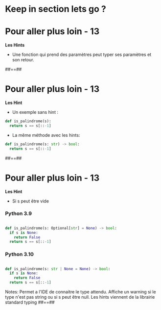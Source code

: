 <!-- .slide: -->
# Keep in section lets go ?
# Pour aller plus loin - 13

**Les Hints**

* Une fonction qui prend des paramètres peut typer ses paramètres et son retour.

##==##
<!-- .slide: class="with-code" -->

# Pour aller plus loin - 13

**Les Hint**

* Un exemple sans hint :

```python
def is_palindrome(s):
  return s == s[::-1]
```

<!-- .element: class="big-code" -->
* La même méthode avec les hints: 

```python
def is_palindrome(s: str) -> bool:
  return s == s[::-1]
```

<!-- .element: class="big-code" -->
##==##

# Pour aller plus loin - 13

**Les Hint**

- Si s peut être vide

### Python 3.9
```python

def is_palindrome(s: Optional[str] = None) -> bool:
  if s is None:
    return False
  return s == s[::-1]

```
<!-- .element: class="big-code" -->

### Python 3.10
```python

def is_palindrome(s: str | None = None) -> bool:
  if s is None:
    return False
  return s == s[::-1]
```

<!-- .element: class="big-code" -->


Notes:
Permet a l'IDE de connaitre le type attendu. Affiche un warning si le type n'est pas string ou si s peut être null.
Les hints viennent de la librairie standard typing
##==##
<!-- .slide: -->
